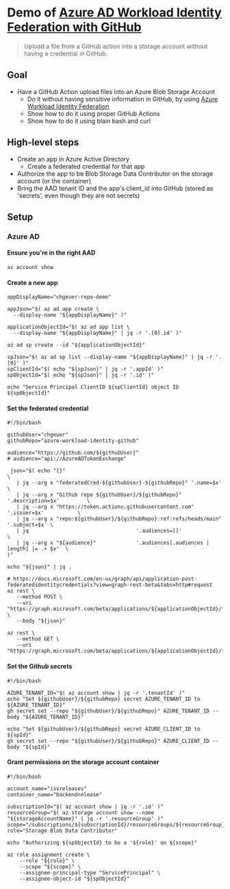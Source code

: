 # Demo of [Azure AD Workload Identity Federation with GitHub](https://github.com/chgeuer/azure-workload-identity-github)

> Upload a file from a GitHub action into a storage account without having a credential in GitHub.

## Goal

- Have a GitHub Action upload files into an Azure Blob Storage Account
  - Do it without having sensitive information in GitHub, by using [Azure Workload Identity Federation](https://docs.microsoft.com/en-us/azure/active-directory/develop/workload-identity-federation-create-trust-github?tabs=azure-portal)
  - Show how to do it using proper GitHub Actions
  - Show how to do it using blain bash and curl

## High-level steps

- Create an app in Azure Active Directory
  - Create a federated credential for that app
- Authorize the app to be Blob Storage Data Contributor on the storage account (or the container)
- Bring the AAD tenant ID and the app's client_id into GitHub (stored as 'secrets', even though they are not secrets)

## Setup

### Azure AD

#### Ensure you're in the right AAD

```shell
az account show
```

#### Create a new app

```shell
appDisplayName="chgeuer-repo-demo"

appJson="$( az ad app create \
  --display-name "${appDisplayName}" )"

applicationObjectId="$( az ad app list \
  --display-name "${appDisplayName}" | jq -r '.[0].id' )"

az ad sp create --id "${applicationObjectId}"

spJson="$( az ad sp list --display-name "${appDisplayName}" | jq -r '.[0]' )"
spClientId="$( echo "${spJson}" | jq -r '.appId' )"
spObjectId="$( echo "${spJson}" | jq -r '.id' )"

echo "Service Principal ClientID ${spClientId} object ID ${spObjectId}"
```

#### Set the federated credential

```shell
#!/bin/bash

githubUser="chgeuer"
githubRepo="azure-workload-identity-github"

audience="https://github.com/${githubUser}"
# audience="api://AzureADTokenExchange"

 json="$( echo "{}"                                                                   \
   | jq --arg x "federatedCred-${githubUser}-${githubRepo}" '.name=$x'                \
   | jq --arg x "Github repo ${githubUser}/${githubRepo}"   '.description=$x'         \
   | jq --arg x "https://token.actions.githubusercontent.com"  '.issuer=$x'           \
   | jq --arg x "repo:${githubUser}/${githubRepo}:ref:refs/heads/main"  '.subject=$x' \
   | jq                                   '.audiences=[]'                             \
   | jq --arg x "${audience}"             '.audiences[.audiences | length] |= .+ $x'  \
)"

echo "${json}" | jq .

# https://docs.microsoft.com/en-us/graph/api/application-post-federatedidentitycredentials?view=graph-rest-beta&tabs=http#request
az rest \
   --method POST \
   --uri "https://graph.microsoft.com/beta/applications/${applicationObjectId}/federatedIdentityCredentials/" \
   --body "${json}"

az rest \
   --method GET \
   --uri "https://graph.microsoft.com/beta/applications/${applicationObjectId}/federatedIdentityCredentials/"
```

#### Set the Github secrets

```shell
#!/bin/bash

AZURE_TENANT_ID="$( az account show | jq -r '.tenantId' )"
echo "Set ${githubUser}/${githubRepo} secret AZURE_TENANT_ID to ${AZURE_TENANT_ID}"
gh secret set --repo "${githubUser}/${githubRepo}" AZURE_TENANT_ID --body "${AZURE_TENANT_ID}"

echo "Set ${githubUser}/${githubRepo} secret AZURE_CLIENT_ID to ${spId}"
gh secret set --repo "${githubUser}/${githubRepo}" AZURE_CLIENT_ID --body "${spId}"
```

#### Grant permissions on the storage account container

```shell
#!/bin/bash

account_name="isvreleases"
container_name="backendrelease"

subscriptionId="$( az account show | jq -r '.id' )"
resourceGroup="$( az storage account show --name "${storageAccountName}" | jq -r '.resourceGroup' )"
scope="/subscriptions/${subscriptionId}/resourceGroups/${resourceGroup}/providers/Microsoft.Storage/storageAccounts/${account_name}/blobServices/default/containers/${container_name}"
role="Storage Blob Data Contributor" 

echo "Authorizing ${spObjectId} to be a '${role}' on ${scope}"

az role assignment create \
    --role "${role}" \
    --scope "${scope}" \
    --assignee-principal-type "ServicePrincipal" \
    --assignee-object-id "${spObjectId}"
```
